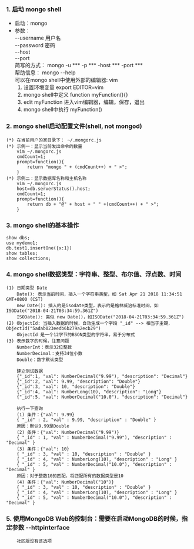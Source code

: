### 1. 启动 mongo shell
* 启动：mongo
* 参数：  
--username 用户名  
--password 密码  
--host  
--port  
简写的方式： mongo -u *** -p *** -host *** -port ***  
帮助信息： mongo --help  
可以在mongo shell中使用外部的编辑器: vim
    1.  设置环境变量 export EDITOR=vim
    2.  mongo shell中定义 function myFunction(){}
    3.  edit myFunction  进入vim编辑器，编辑，保存，退出
    4.  mongo shell中执行 myFunction()

### 2. mongo shell启动配置文件(shell, not mongod)
    (*) 在当前用户的家目录下： ~/.mongorc.js
    (*) 示例一：显示当前发出命令的数量
        vim ~/.mongorc.js
        cmdCount=1;
        prompt=function(){
            return "mongo " + (cmdCount++) + " >";
        }
    (*) 示例二：显示数据库名称和主机名称
        vim ~/.mongorc.js
        host=db.serverStatus().host;
        cmdCount=1;
        prompt=function(){
            return db + "@" + host + " " +(cmdCount++) + " >";
        }

### 3. mongo shell的基本操作
    show dbs;
    use mydemo1;
    db.test1.insertOne({x:1})
    show tables;
    show collections;

### 4. mongo shell数据类型：字符串、整型、布尔值、浮点数、时间
    (1) 日期类型 Date
        Date(): 表示当前时间，插入一个字符串类型，如 Sat Apr 21 2018 11:34:51 GMT+0800 (CST)
        new Date(): 插入的是isodate类型，表示的是格林威治标准时间，如ISODate("2018-04-21T03:34:59.361Z")
        ISODate(): 类似 new Date()，如ISODate("2018-04-21T03:34:59.361Z")
    (2) ObjectId: 当插入数据的时候，自动生成一个字段 "_id" --> 相当于主键，ObjectId("5adab023eedb6b279a2ecb29")
        ObjectId 是一个12字节的BSON类型的字符串，易于分布式
    (3) 表示数字的时候，注意问题
        NumberInt：表示32位整数
        NumberDecimal：支持34位小数
        Double：数字默认类型

        建立测试数据
        {"_id":1, "val": NumberDecimal("9.99"), "description": "Decimal"}
        {"_id":2, "val": 9.99, "description": "Double"}
        {"_id":3, "val": 10, "description": "Double"}
        {"_id":4, "val": NumberLong(10), "description": "Long"}
        {"_id":5, "val": NumberDecimal("10.0"), "description": "Decimal"}

        执行一下查询
        (1) 条件：{"val": 9.99}
        { "_id" : 2, "val" : 9.99, "description" : "Double" }
        原因：默认9.99是Double
        (2) 条件：{"val": NumberDecimal("9.99")}
        { "_id" : 1, "val" : NumberDecimal("9.99"), "description" : "Decimal" }
        (3) 条件：{"val": 10}
        { "_id" : 3, "val" : 10, "description" : "Double" }
        { "_id" : 4, "val" : NumberLong(10), "description" : "Long" }
        { "_id" : 5, "val" : NumberDecimal("10.0"), "description" : "Decimal" }
        原因：对于整数10的匹配，将匹配所有的数据类型是10
        (4) 条件：{"val": NumberDecimal("10")}
        { "_id" : 3, "val" : 10, "description" : "Double" }
        { "_id" : 4, "val" : NumberLong(10), "description" : "Long" }
        { "_id" : 5, "val" : NumberDecimal("10.0"), "description" : "Decimal" }

### 5. 使用MongoDB Web的控制台：需要在启动MongoDB的时候，指定参数 --httpinterface
        社区版没有该选项
